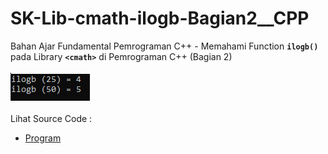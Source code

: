 # SK-Lib-cmath-ilogb-Bagian2__CPP
Bahan Ajar Fundamental Pemrograman C++ - Memahami Function <code><b>ilogb()</b></code> pada Library <code><b>&lt;cmath></b></code> di Pemrograman C++ (Bagian 2)<br><br>
<img src="https://github.com/RizkyKhapidsyah/SK-Lib-cmath-ilogb-Bagian2__CPP/blob/master/SK-Lib-cmath-ilogb-Bagian2__CPP/result/001.PNG"><br><br>
Lihat Source Code : <br>
- <a href="https://github.com/RizkyKhapidsyah/SK-Lib-cmath-ilogb-Bagian2__CPP/blob/master/SK-Lib-cmath-ilogb-Bagian2__CPP/Source.cpp">Program</a>
